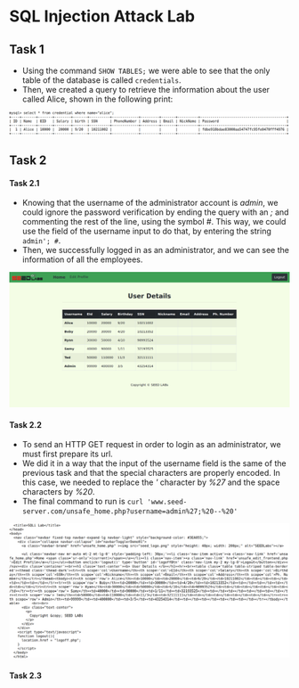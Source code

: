 # SQL Injection Attack Lab

## Task 1

- Using the command `SHOW TABLES;` we were able to see that the only table of the database is called `credentials`.
- Then, we created a query to retrieve the information about the user called Alice, shown in the following print:

![Task 1 screenshot](images/Lab4Task1.png)

## Task 2

#### Task 2.1

- Knowing that the username of the administrator account is *admin*, we could ignore the password verification by ending the query with an *;* and commenting the rest of the line, using the symbol *#*. This way, we could use the field of the username input to do that, by entering the string `admin'; #`.
- Then, we successfully logged in as an administrator, and we can see the information of all the employees.

![Task 2.1 screenshot](images/Lab4Task2Step1.png)

#### Task 2.2

- To send an HTTP GET request in order to login as an administrator, we must first prepare its url.
- We did it in a way that the input of the username field is the same of the previous task and that the special characters are properly encoded. In this case, we needed to replace the *'* character by *%27* and the space characters by *%20*.
- The final command to run is `curl 'www.seed-server.com/unsafe_home.php?username=admin%27;%20--%20'`

![Task 2.2 screenshot](images/Lab4Task2Step2.png)

#### Task 2.3

